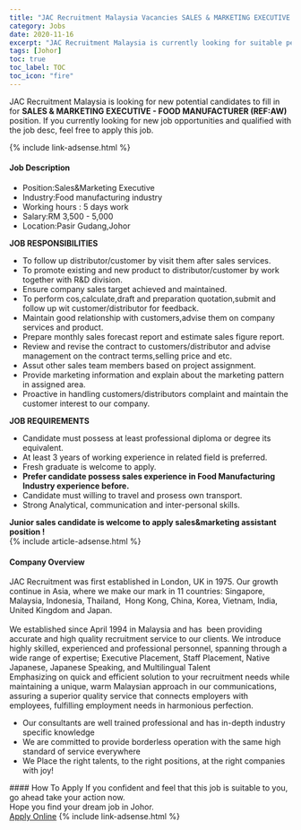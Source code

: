 ```yaml
---
title: "JAC Recruitment Malaysia Vacancies SALES & MARKETING EXECUTIVE - FOOD MANUFACTURER (REF:AW)" 
category: Jobs 
date: 2020-11-16 
excerpt: "JAC Recruitment Malaysia is currently looking for suitable person to fill in the SALES & MARKETING EXECUTIVE - FOOD MANUFACTURER (REF:AW) which positioned at Johor" 
tags: [Johor] 
toc: true 
toc_label: TOC 
toc_icon: "fire" 
--- 
```


<p>JAC Recruitment Malaysia is looking for new potential candidates to fill in for <b>SALES & MARKETING EXECUTIVE - FOOD MANUFACTURER (REF:AW)</b> position. If you currently looking for new job opportunities and qualified with the job desc, feel free to apply this job.
</p>{% include link-adsense.html %} 
<div><div><div><h4>Job Description</h4></div></div><div><div><span><div><div><ul><li>Position:Sales&amp;Marketing Executive</li><li>Industry:Food manufacturing industry</li><li>Working hours : 5 days work</li><li>Salary:RM 3,500 - 5,000</li><li>Location:Pasir Gudang,Johor</li></ul><div><strong>JOB RESPONSIBILITIES</strong></div><ul><li>To follow up distributor/customer by visit them after sales services.</li><li>To promote existing and new product to distributor/customer by work together with R&amp;D division.</li><li>Ensure company sales target achieved and maintained.</li><li>To perform cos,calculate,draft and preparation quotation,submit and follow up wit customer/distributor for feedback.</li><li>Maintain good relationship with customers,advise them on company services and product.</li><li>Prepare monthly sales forecast report and estimate sales figure report.</li><li>Review and revise the contract to customers/distributor and advise management on the contract terms,selling price and etc.</li><li>Assut other sales team members based on project assignment.</li><li>Provide marketing information and explain about the marketing pattern in assigned area.</li><li>Proactive in handling customers/distributors complaint and maintain the customer interest to our company.</li></ul><div><strong>JOB REQUIREMENTS</strong></div><ul><li>Candidate must possess at least professional diploma or degree its equivalent.</li><li>At least 3 years of working experience in related field is preferred.</li><li>Fresh graduate is welcome to apply.</li><li><strong>Prefer candidate possess sales experience in Food Manufacturing Industry experience before.</strong></li><li>Candidate must willing to travel and prosess own transport.</li><li>Strong Analytical, communication and inter-personal skills.</li></ul></div><div><strong>Junior sales candidate is welcome to apply sales&amp;marketing assistant position !</strong></div></div></span></div></div></div> 
{% include article-adsense.html %} 
<div><div><div><h4>Company Overview</h4></div></div><div><div><span><div><div>JAC Recruitment was first established in London, UK in 1975. Our growth continue in Asia, where we make our mark in 11 countries: Singapore, Malaysia, Indonesia,&#160;Thailand, &#160;Hong Kong, China,&#160;Korea, Vietnam, India, United Kingdom and Japan.</div><div><br>We established since April 1994 in Malaysia and has &#160;been providing accurate and high quality recruitment service to our clients. We introduce highly skilled, experienced and professional personnel, spanning through a wide range of expertise; Executive Placement, Staff Placement, Native Japanese, Japanese Speaking, and Multilingual Talent&#160;</div><div>Emphasizing on quick and efficient solution to your recruitment needs while maintaining a unique, warm Malaysian approach in our communications, assuring a superior quality service that connects employers with employees, fulfilling employment needs in harmonious perfection.</div><ul><li>Our consultants are well trained professional and has in-depth industry specific knowledge</li><li>We are committed to provide borderless operation with the same high standard of service everywhere</li><li>We Place the right talents, to the right positions, at the right companies with joy!</li></ul></div></span></div></div></div> 
#### How To Apply 
If you confident and feel that this job is suitable to you, go ahead take your action now. <br/> 
Hope you find your dream job in Johor. <br/> 
<a href="https://www.jobstreet.com.my/en/job/sales-marketing-executive-food-manufacturer-ref:aw-4424957?jobId=jobstreet-my-job-4424957&sectionRank=15&token=0~23767195-539d-435e-a4e8-c1e0dc4a42eb&fr=SRP%20View%20In%20New%20Ta" class="btn btn--info" target="_blank" rel="nofollow noopenner">Apply Online</a> 
{% include link-adsense.html %} 